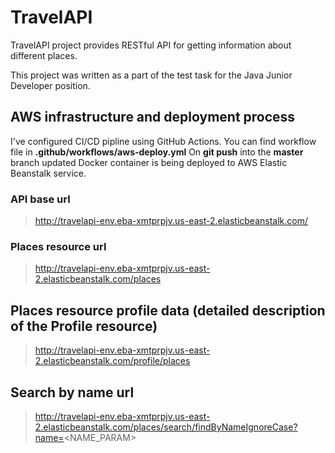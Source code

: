 # TravelAPI

TravelAPI project provides RESTful API for getting information about different places.

This project was written as a part of the test task for the Java Junior Developer position.

## AWS infrastructure and deployment process

I've configured CI/CD pipline using GitHub Actions. You can find workflow file in **.github/workflows/aws-deploy.yml**
On **git push** into the **master** branch updated Docker container is being deployed to AWS Elastic Beanstalk service.

### API base url

> http://travelapi-env.eba-xmtprpjv.us-east-2.elasticbeanstalk.com/


### Places resource url

> http://travelapi-env.eba-xmtprpjv.us-east-2.elasticbeanstalk.com/places

## Places resource profile data (detailed description of the Profile resource)

> http://travelapi-env.eba-xmtprpjv.us-east-2.elasticbeanstalk.com/profile/places

## Search by name url

> http://travelapi-env.eba-xmtprpjv.us-east-2.elasticbeanstalk.com/places/search/findByNameIgnoreCase?name=<NAME_PARAM>
 